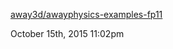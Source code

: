 <a href=" https://href.li/?https://github.com/away3d/awayphysics-examples-fp11/tree/master/embeds/hellknight">away3d/awayphysics-examples-fp11</a>
          
<div id="footer">
<span id="timestamp"> October 15th, 2015 11:02pm </span>
</div>